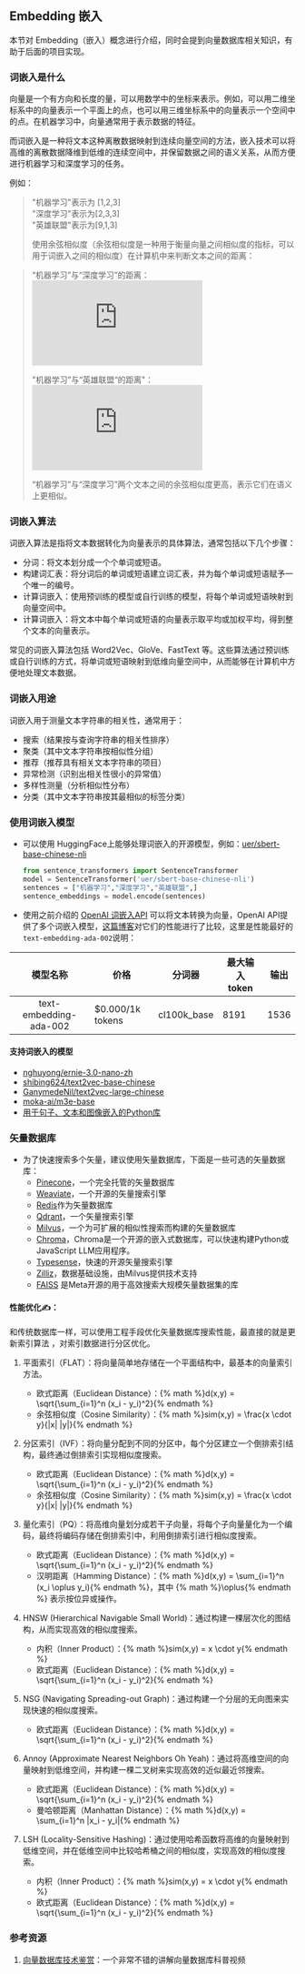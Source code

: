 ## Embedding 嵌入
本节对 Embedding（嵌入）概念进行介绍，同时会提到向量数据库相关知识，有助于后面的项目实现。

### 词嵌入是什么
向量是一个有方向和长度的量，可以用数学中的坐标来表示。例如，可以用二维坐标系中的向量表示一个平面上的点，也可以用三维坐标系中的向量表示一个空间中的点。在机器学习中，向量通常用于表示数据的特征。

而词嵌入是一种将文本这种离散数据映射到连续向量空间的方法，嵌入技术可以将高维的离散数据降维到低维的连续空间中，并保留数据之间的语义关系，从而方便进行机器学习和深度学习的任务。

例如：  
> "机器学习"表示为 [1,2,3]   
 "深度学习"表示为[2,3,3]  
 "英雄联盟"表示为[9,1,3]
>
> 使用余弦相似度（余弦相似度是一种用于衡量向量之间相似度的指标，可以用于词嵌入之间的相似度）在计算机中来判断文本之间的距离： 

> “机器学习”与“深度学习”的距离：![](https://private.codecogs.com/gif.latex?cos%28%5CTheta_1%20%29%3D%5Cfrac%7B1*2+2*3+3*3%7D%7B%5Csqrt%7B1%5E2+2%5E2+3%5E3%7D%5Csqrt%7B2%5E2+3%5E2+3%5E3%7D%7D%3D0.97)
> 
> "机器学习”与“英雄联盟“的距离"：![](https://private.codecogs.com/gif.latex?cos%28%5CTheta_2%20%29%3D%5Cfrac%7B1*9+2*1+3*3%7D%7B%5Csqrt%7B1%5E2+2%5E2+3%5E3%7D%5Csqrt%7B9%5E2+1%5E2+3%5E3%7D%7D%3D0.56)
> 
> “机器学习”与“深度学习”两个文本之间的余弦相似度更高，表示它们在语义上更相似。

### 词嵌入算法
词嵌入算法是指将文本数据转化为向量表示的具体算法，通常包括以下几个步骤：
- 分词：将文本划分成一个个单词或短语。
- 构建词汇表：将分词后的单词或短语建立词汇表，并为每个单词或短语赋予一个唯一的编号。
- 计算词嵌入：使用预训练的模型或自行训练的模型，将每个单词或短语映射到向量空间中。
- 计算词嵌入：将文本中每个单词或短语的向量表示取平均或加权平均，得到整个文本的向量表示。

常见的词嵌入算法包括 Word2Vec、GloVe、FastText 等。这些算法通过预训练或自行训练的方式，将单词或短语映射到低维向量空间中，从而能够在计算机中方便地处理文本数据。
### 词嵌入用途
词嵌入用于测量文本字符串的相关性，通常用于：
- 搜索（结果按与查询字符串的相关性排序）
- 聚类（其中文本字符串按相似性分组）
- 推荐（推荐具有相关文本字符串的项目）
- 异常检测（识别出相关性很小的异常值）
- 多样性测量（分析相似性分布）
- 分类（其中文本字符串按其最相似的标签分类）

### 使用词嵌入模型
* 可以使用 HuggingFace上能够处理词嵌入的开源模型，例如：[uer/sbert-base-chinese-nli](https://huggingface.co/uer/sbert-base-chinese-nli)
  ```python
  from sentence_transformers import SentenceTransformer
  model = SentenceTransformer('uer/sbert-base-chinese-nli')
  sentences = ["机器学习","深度学习","英雄联盟",]
  sentence_embeddings = model.encode(sentences)
  ```

* 使用之前介绍的 [OpenAI 词嵌入API](../01-llm/01-3.md#embeddings) 可以将文本转换为向量，OpenAI API提供了多个词嵌入模型，[这篇博客](https://openai.com/blog/new-and-improved-embedding-mode)对它们的性能进行了比较，这里是性能最好的`text-embedding-ada-002`说明：

|        模型名称        | 价格                  | 分词器      | 最大输入 token | 输出 |
| :--------------------: | --------------------- | ----------- | -------------- | ---- |
| text-embedding-ada-002 | $0.000/1k tokens | cl100k_base | 8191           | 1536 |


#### 支持词嵌入的模型
  -  [nghuyong/ernie-3.0-nano-zh](https://huggingface.co/nghuyong/ernie-3.0-nano-zh)
  -  [shibing624/text2vec-base-chinese](https://huggingface.co/shibing624/text2vec-base-chinese)
  -  [GanymedeNil/text2vec-large-chinese](https://huggingface.co/GanymedeNil/text2vec-large-chinese)
  -  [moka-ai/m3e-base](https://huggingface.co/moka-ai/m3e-base)
  -  [用于句子、文本和图像嵌入的Python库](https://github.com/UKPLab/sentence-transformers)
### 矢量数据库
* 为了快速搜索多个矢量，建议使用矢量数据库，下面是一些可选的矢量数据库：
  - [Pinecone](https://github.com/openai/openai-cookbook/tree/main/examples/vector_databases/pinecone)，一个完全托管的矢量数据库
  - [Weaviate](https://github.com/openai/openai-cookbook/tree/main/examples/vector_databases/weaviate)，一个开源的矢量搜索引擎
  - [Redis](https://github.com/openai/openai-cookbook/tree/main/examples/vector_databases/redis)作为矢量数据库
  - [Qdrant](https://github.com/openai/openai-cookbook/tree/main/examples/vector_databases/qdrant)，一个矢量搜索引擎
  - [Milvus](https://github.com/openai/openai-cookbook/blob/main/examples/vector_databases/Using_vector_databases_for_embeddings_search.ipynb)，一个为可扩展的相似性搜索而构建的矢量数据库
  - [Chroma](https://github.com/chroma-core/chroma)，Chroma是一个开源的嵌入式数据库，可以快速构建Python或JavaScript LLM应用程序。
  - [Typesense](https://typesense.org/docs/0.24.0/api/vector-search.html)，快速的开源矢量搜索引擎
  - [Zilliz](https://github.com/openai/openai-cookbook/tree/main/examples/vector_databases/zilliz)，数据基础设施，由Milvus提供技术支持
  - [FAISS](https://github.com/facebookresearch/faiss) 是Meta开源的用于高效搜索大规模矢量数据集的库

#### 性能优化✍️：
和传统数据库一样，可以使用工程手段优化矢量数据库搜索性能，最直接的就是更新索引算法 ，对索引数据进行分区优化。

1. 平面索引（FLAT）：将向量简单地存储在一个平面结构中，最基本的向量索引方法。
    - 欧式距离（Euclidean Distance）：{% math %}d(x,y) = \sqrt{\sum_{i=1}^n (x_i - y_i)^2}{% endmath %}
    - 余弦相似度（Cosine Similarity）：{% math %}sim(x,y) = \frac{x \cdot y}{\|x\| \|y\|}{% endmath %}

2. 分区索引（IVF）：将向量分配到不同的分区中，每个分区建立一个倒排索引结构，最终通过倒排索引实现相似度搜索。
    - 欧式距离（Euclidean Distance）：{% math %}d(x,y) = \sqrt{\sum_{i=1}^n (x_i - y_i)^2}{% endmath %}
    - 余弦相似度（Cosine Similarity）：{% math %}sim(x,y) = \frac{x \cdot y}{\|x\| \|y\|}{% endmath %}

3. 量化索引（PQ）：将高维向量划分成若干子向量，将每个子向量量化为一个编码，最终将编码存储在倒排索引中，利用倒排索引进行相似度搜索。
    - 欧式距离（Euclidean Distance）：{% math %}d(x,y) = \sqrt{\sum_{i=1}^n (x_i - y_i)^2}{% endmath %}
    - 汉明距离（Hamming Distance）：{% math %}d(x,y) = \sum_{i=1}^n (x_i \oplus y_i){% endmath %}，其中 {% math %}\oplus{% endmath %} 表示按位异或操作。

4. HNSW (Hierarchical Navigable Small World)：通过构建一棵层次化的图结构，从而实现高效的相似度搜索。
    - 内积（Inner Product）：{% math %}sim(x,y) = x \cdot y{% endmath %}
    - 欧式距离（Euclidean Distance）：{% math %}d(x,y) = \sqrt{\sum_{i=1}^n (x_i - y_i)^2}{% endmath %}

5. NSG (Navigating Spreading-out Graph)：通过构建一个分层的无向图来实现快速的相似度搜索。
    - 欧式距离（Euclidean Distance）：{% math %}d(x,y) = \sqrt{\sum_{i=1}^n (x_i - y_i)^2}{% endmath %}

6. Annoy (Approximate Nearest Neighbors Oh Yeah)：通过将高维空间的向量映射到低维空间，并构建一棵二叉树来实现高效的近似最近邻搜索。
    - 欧式距离（Euclidean Distance）：{% math %}d(x,y) = \sqrt{\sum_{i=1}^n (x_i - y_i)^2}{% endmath %}
    - 曼哈顿距离（Manhattan Distance）：{% math %}d(x,y) = \sum_{i=1}^n |x_i - y_i|{% endmath %}

7. LSH (Locality-Sensitive Hashing)：通过使用哈希函数将高维的向量映射到低维空间，并在低维空间中比较哈希桶之间的相似度，实现高效的相似度搜索。
    - 内积（Inner Product）：{% math %}sim(x,y) = x \cdot y{% endmath %}
    - 欧式距离（Euclidean Distance）：{% math %}d(x,y) = \sqrt{\sum_{i=1}^n (x_i - y_i)^2}{% endmath %}

### 参考资源
1. [向量数据库技术鉴赏](https://www.bilibili.com/video/BV1BM4y177Dk/)：一个非常不错的讲解向量数据库科普视频